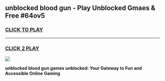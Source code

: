 
## unblocked blood gun - Play Unblocked Gmaes & Free #64ov5
<h3>
<a href="https://news.freeplayer.one?title=unblocked_blood_gun&ref=03M">CLICK TO PLAY</a></h3>
<hr>

<h3>
<a href="https://news.freeplayer.one?title=unblocked_blood_gun&ref=03M">CLICK 2 PLAY</a>
  
</h3>

<a href="https://news.freeplayer.one?title=unblocked_blood_gun&ref=03M"><img src="https://clearcache.store/games.png"></a>


**unblocked blood gun games unblocked: Your Gateway to Fun and Accessible Online Gaming**
